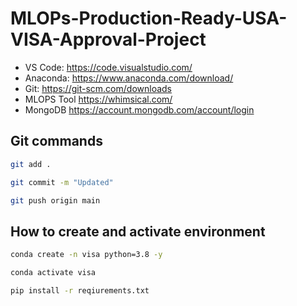 # MLOPs-Production-Ready-USA-VISA-Approval-Project

- VS Code: https://code.visualstudio.com/
- Anaconda: https://www.anaconda.com/download/
- Git: https://git-scm.com/downloads
- MLOPS Tool https://whimsical.com/
- MongoDB https://account.mongodb.com/account/login




## Git commands

```bash
git add .

git commit -m "Updated"

git push origin main
```


## How to create and activate environment 

```bash
conda create -n visa python=3.8 -y
```

```bash
conda activate visa
```

```bash
pip install -r reqiurements.txt    
```